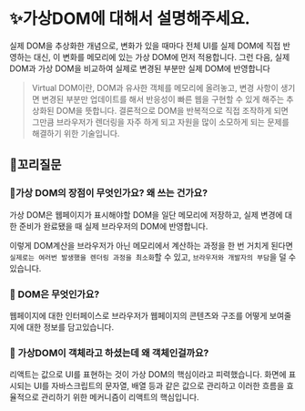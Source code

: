 # ✨가상DOM에 대해서 설명해주세요.

실제 DOM을 추상화한 개념으로, 변화가 있을 때마다 전체 UI를 실제 DOM에 직접 반영하는 대신, 이 변화를 메모리에 있는 가상 DOM에 먼저 적용합니다.
그런 다음, 실제 DOM과 가상 DOM을 비교하여 실제로 변경된 부분만 실제 DOM에 반영합니다

> Virtual DOM이란, DOM과 유사한 객체를 메모리에 올려놓고,
> 변경 사항이 생기면 변경된 부분만 업데이트를 해서 반응성이 빠른 웹을 구현할 수 있게 해주는 추상화된 DOM을 뜻합니다.
> 결론적으로 DOM을 반복적으로 직접 조작하게 되면 그만큼 브라우저가 렌더링을 자주 하게 되고 자원을 많이 소모하게 되는 문제를 해결하기 위한 기술입니다.

## 🔁꼬리질문

### 🤔가상 DOM의 장점이 무엇인가요? 왜 쓰는 건가요?

가상 DOM은 웹페이지가 표시해야할 DOM을 일단 메모리에 저장하고, 실제 변경에 대한 준비가 완료됐을 때 실제 브라우저의 DOM에 반영합니다.

이렇게 DOM계산을 브라우저가 아닌 메모리에서 계산하는 과정을 한 번 거치게 된다면 `실제로는 여러번 발생했을 렌더링 과정을 최소화`할 수 있고, `브라우저와 개발자의 부담`을 덜 수 있습니다.

### 🤔 DOM은 무엇인가요?

웹페이지에 대한 인터페이스로 브라우저가 웹페이지의 콘텐츠와 구조를 어떻게 보여줄지에 대한 정보를 담고있습니다.


### 🤔 가상DOM이 객체라고 하셨는데 왜 객체인걸까요?
리액트는 값으로 UI를 표현하는 것이 가상 DOM의 핵심이라고 피력했습니다. 
화면에 표시되는 UI를 자바스크립트의 문자열, 배열 등과 같은 값으로 관리하고 이러한 흐름을 효율적으로 관리하기 위한 메커니즘이 리액트의 핵심입니다.
